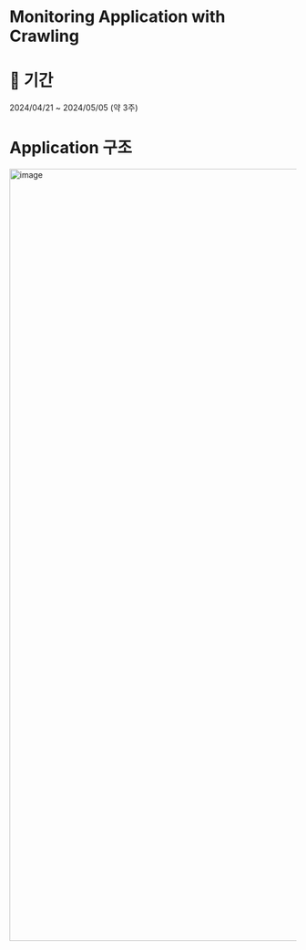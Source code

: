 # Monitoring Application with Crawling

# 📅 기간
2024/04/21 ~ 2024/05/05 (약 3주)

# Application 구조 
<img width="1355" alt="image" src="https://github.com/hosunghan-0821/monitoring_java/assets/79980357/6b371a3b-0c0e-4149-a24f-5daab6e02de2">



